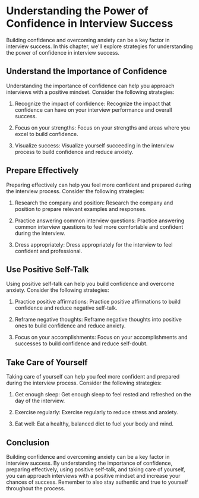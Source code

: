 Understanding the Power of Confidence in Interview Success
==================================================================================================================

Building confidence and overcoming anxiety can be a key factor in interview success. In this chapter, we'll explore strategies for understanding the power of confidence in interview success.

Understand the Importance of Confidence
---------------------------------------

Understanding the importance of confidence can help you approach interviews with a positive mindset. Consider the following strategies:

1. Recognize the impact of confidence: Recognize the impact that confidence can have on your interview performance and overall success.

2. Focus on your strengths: Focus on your strengths and areas where you excel to build confidence.

3. Visualize success: Visualize yourself succeeding in the interview process to build confidence and reduce anxiety.

Prepare Effectively
-------------------

Preparing effectively can help you feel more confident and prepared during the interview process. Consider the following strategies:

1. Research the company and position: Research the company and position to prepare relevant examples and responses.

2. Practice answering common interview questions: Practice answering common interview questions to feel more comfortable and confident during the interview.

3. Dress appropriately: Dress appropriately for the interview to feel confident and professional.

Use Positive Self-Talk
----------------------

Using positive self-talk can help you build confidence and overcome anxiety. Consider the following strategies:

1. Practice positive affirmations: Practice positive affirmations to build confidence and reduce negative self-talk.

2. Reframe negative thoughts: Reframe negative thoughts into positive ones to build confidence and reduce anxiety.

3. Focus on your accomplishments: Focus on your accomplishments and successes to build confidence and reduce self-doubt.

Take Care of Yourself
---------------------

Taking care of yourself can help you feel more confident and prepared during the interview process. Consider the following strategies:

1. Get enough sleep: Get enough sleep to feel rested and refreshed on the day of the interview.

2. Exercise regularly: Exercise regularly to reduce stress and anxiety.

3. Eat well: Eat a healthy, balanced diet to fuel your body and mind.

Conclusion
----------

Building confidence and overcoming anxiety can be a key factor in interview success. By understanding the importance of confidence, preparing effectively, using positive self-talk, and taking care of yourself, you can approach interviews with a positive mindset and increase your chances of success. Remember to also stay authentic and true to yourself throughout the process.
